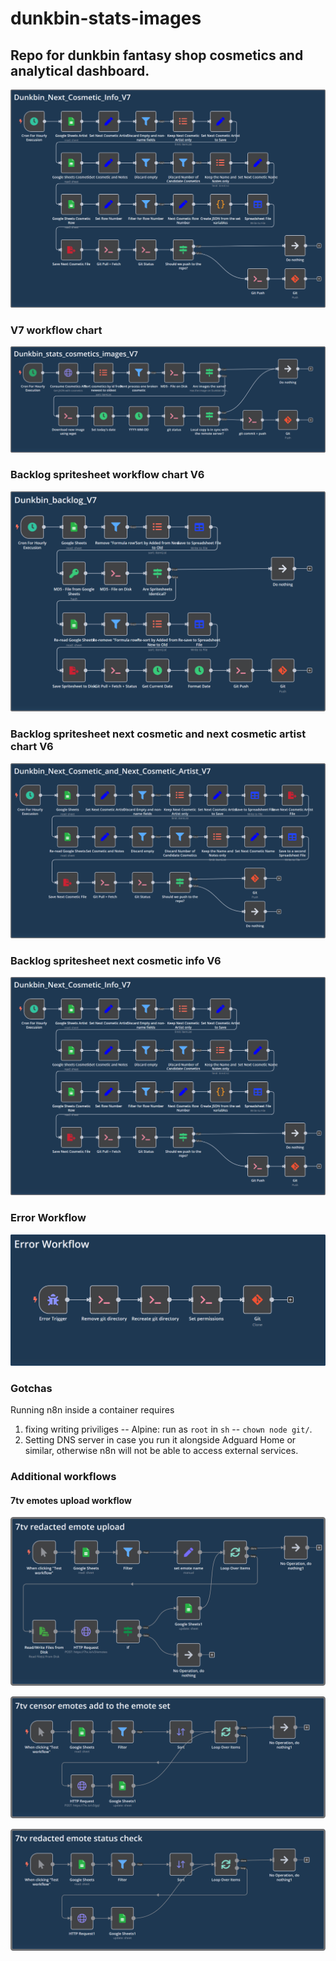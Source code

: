 # dunkbin-stats-images

## Repo for dunkbin fantasy shop cosmetics and analytical dashboard.

![Dunkbin_Next_Cosmetic_Info_V7](https://github.com/WUOTE/dunkbin-stats-images/blob/main/n8n_workflows/Workflow_screenshots/Dunkbin_Next_Cosmetic_Info_V7.png)

### V7 workflow chart
![Dunkbin_stats_cosmetics_images_V7](https://github.com/WUOTE/dunkbin-stats-images/blob/main/n8n_workflows/Workflow_screenshots/Dunkbin_stats_cosmetics_images_V7.png)


### Backlog spritesheet workflow chart V6
![Dunkbin_backlog_V7](https://github.com/WUOTE/dunkbin-stats-images/blob/main/n8n_workflows/Workflow_screenshots/Dunkbin_backlog_V7.png)


### Backlog spritesheet next cosmetic and next cosmetic artist chart V6
![Dunkbin_Next_Cosmetic_and_Next_Cosmetic_Artist_V7](https://github.com/WUOTE/dunkbin-stats-images/blob/main/n8n_workflows/Workflow_screenshots/Dunkbin_Next_Cosmetic_and_Next_Cosmetic_Artist_V7.png)


### Backlog spritesheet next cosmetic info V6
![Dunkbin_Next_Cosmetic_Info_V7](https://github.com/WUOTE/dunkbin-stats-images/blob/main/n8n_workflows/Workflow_screenshots/Dunkbin_Next_Cosmetic_Info_V7.png)

### Error Workflow
![Errow Workflow](https://github.com/WUOTE/dunkbin-stats-images/blob/main/n8n_workflows/Workflow_screenshots/Error_workflow.png)

### Gotchas
Running n8n inside a container requires

1. fixing writing priviliges -- Alpine: run as `root` in `sh` -- `chown node git/`.
2. Setting DNS server in case you run it alongside Adguard Home or similar, otherwise n8n will not be able to access external services.

### Additional workflows

#### 7tv emotes upload workflow
![7tv_censor_emote_upload](https://github.com/WUOTE/dunkbin-stats-images/blob/main/n8n_workflows/Workflow_screenshots/7tv_censor_emote_upload.png)

![7tv_censor_emotes_add_to_the_emote_set](https://github.com/WUOTE/dunkbin-stats-images/blob/main/n8n_workflows/Workflow_screenshots/7tv_censor_emotes_add_to_the_emote_set.png)

![7tv_censor_emote_status_check](https://github.com/WUOTE/dunkbin-stats-images/blob/main/n8n_workflows/Workflow_screenshots/7tv_censor_emote_status_check.png)
